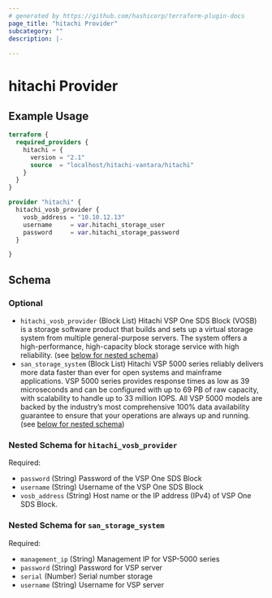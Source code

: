 ```yaml
---
# generated by https://github.com/hashicorp/terraform-plugin-docs
page_title: "hitachi Provider"
subcategory: ""
description: |-
  
---
```


# hitachi Provider



## Example Usage

```terraform
terraform {
  required_providers {
    hitachi = {
      version = "2.1"
      source  = "localhost/hitachi-vantara/hitachi"
    }
  }
}

provider "hitachi" {
  hitachi_vosb_provider {
    vosb_address = "10.10.12.13"
    username     = var.hitachi_storage_user
    password     = var.hitachi_storage_password
  }

}
```

<!-- schema generated by tfplugindocs -->
## Schema

### Optional

- `hitachi_vosb_provider` (Block List) Hitachi VSP One SDS Block (VOSB) is a storage software product that builds and sets up a virtual storage system from multiple general-purpose servers. The system offers a high-performance, high-capacity block storage service with high reliability. (see [below for nested schema](#nestedblock--hitachi_vosb_provider))
- `san_storage_system` (Block List) Hitachi VSP 5000 series reliably delivers more data faster than ever for open systems and mainframe applications. VSP 5000 series provides response times as low as 39 microseconds and can be configured with up to 69 PB of raw capacity, with scalability to handle up to 33 million IOPS. All VSP 5000 models are backed by the industry’s most comprehensive 100% data availability guarantee to ensure that your operations are always up and running. (see [below for nested schema](#nestedblock--san_storage_system))

<a id="nestedblock--hitachi_vosb_provider"></a>
### Nested Schema for `hitachi_vosb_provider`

Required:

- `password` (String) Password of the VSP One SDS Block
- `username` (String) Username of the VSP One SDS Block
- `vosb_address` (String) Host name or the IP address (IPv4) of VSP One SDS Block.


<a id="nestedblock--san_storage_system"></a>
### Nested Schema for `san_storage_system`

Required:

- `management_ip` (String) Management IP for VSP-5000 series
- `password` (String) Password for VSP server
- `serial` (Number) Serial number storage
- `username` (String) Username for VSP server
